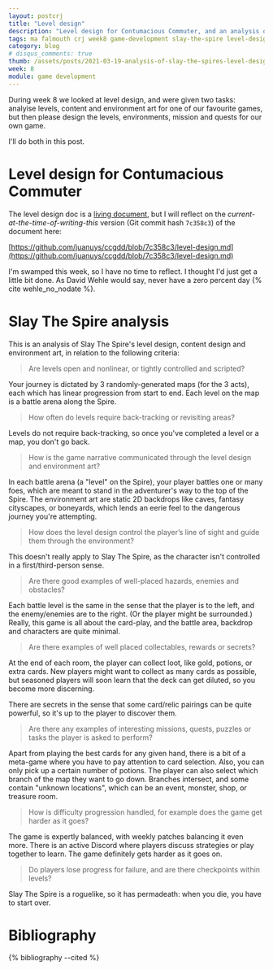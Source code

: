 ```yaml
---
layout: postcrj
title: "Level design"
description: "Level design for Contumacious Commuter, and an analysis of Slay The Spire's level design"
tags: ma falmouth crj week8 game-development slay-the-spire level-design contumacious
category: blog
# disqus_comments: true
thumb: /assets/posts/2021-03-19-analysis-of-slay-the-spires-level-design/thumb.jpg
week: 8
module: game development
---
```


During week 8 we looked at level design, and were given two tasks: analyise levels, content and environment art for one of our favourite games, but then please design the levels, environments, mission and quests for our own game.

I'll do both in this post.

# Level design for Contumacious Commuter

The level design doc is a [living document](https://github.com/juanuys/ccgdd/blob/master/level-design.md), but I will reflect on the *current-at-the-time-of-writing-this* version (Git commit hash `7c358c3`) of the document here:

[https://github.com/juanuys/ccgdd/blob/7c358c3/level-design.md](https://github.com/juanuys/ccgdd/blob/7c358c3/level-design.md)

I'm swamped this week, so I have no time to reflect. I thought I'd just get a little bit done. As David Wehle would say, never have a zero percent day {% cite wehle_no_nodate %}.


# Slay The Spire analysis

This is an analysis of Slay The Spire's level design, content design and environment art, in relation to the following criteria:

> Are levels open and nonlinear, or tightly controlled and scripted?

Your journey is dictated by 3 randomly-generated maps (for the 3 acts), each which has linear progression from start to end. Each level on the map is a battle arena along the Spire.

> How often do levels require back-tracking or revisiting areas?

Levels do not require back-tracking, so once you've completed a level or a map, you don't go back.

> How is the game narrative communicated through the level design and environment art?

In each battle arena (a "level" on the Spire), your player battles one or many foes, which are meant to stand in the adventurer's way to the top of the Spire. The environment art are static 2D backdrops like caves, fantasy cityscapes, or boneyards, which lends an eerie feel to the dangerous journey you're attempting.

> How does the level design control the player’s line of sight and guide them through the environment?

This doesn't really apply to Slay The Spire, as the character isn't controlled in a first/third-person sense.

> Are there good examples of well-placed hazards, enemies and obstacles?

Each battle level is the same in the sense that the player is to the left, and the enemy/enemies are to the right. (Or the player might be surrounded.) Really, this game is all about the card-play, and the battle area, backdrop and characters are quite minimal.

> Are there examples of well placed collectables, rewards or secrets?

At the end of each room, the player can collect loot, like gold, potions, or extra cards. New players might want to collect as many cards as possible, but seasoned players will soon learn that the deck can get diluted, so you become more discerning.

There are secrets in the sense that some card/relic pairings can be quite powerful, so it's up to the player to discover them.

> Are there any examples of interesting missions, quests, puzzles or tasks the player is asked to perform?

Apart from playing the best cards for any given hand, there is a bit of a meta-game where you have to pay attention to card selection. Also, you can only pick up a certain number of potions. The player can also select which branch of the map they want to go down. Branches intersect, and some contain "unknown locations", which can be an event, monster, shop, or treasure room.   

> How is difficulty progression handled, for example does the game get harder as it goes?

The game is expertly balanced, with weekly patches balancing it even more. There is an active Discord where players discuss strategies or play together to learn. The game definitely gets harder as it goes on.

> Do players lose progress for failure, and are there checkpoints within levels?

Slay The Spire is a roguelike, so it has permadeath: when you die, you have to start over.

# Bibliography

{% bibliography --cited %}